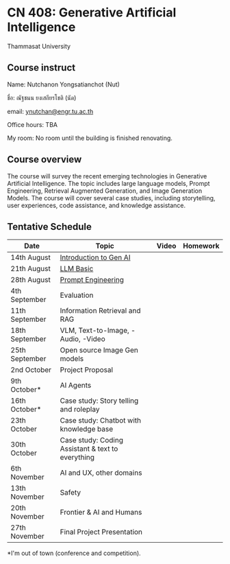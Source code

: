 # CN 408: Generative Artificial Intelligence
Thammasat University 

## Course instruct

Name: Nutchanon Yongsatianchot (Nut)

ชื่อ: ณัฐชนน ยงเสถียรโชติ (นัด)

email: ynutchan@engr.tu.ac.th

Office hours: TBA

My room: No room until the building is finished renovating.

## Course overview 
The course will survey the recent emerging technologies in Generative Artificial Intelligence. The topic includes large language models, Prompt Engineering, Retrieval Augmented Generation, and Image Generation Models. The course will cover several case studies, including storytelling, user experiences, code assistance, and knowledge assistance.

## Tentative Schedule

| Date  |   Topic   |  Video   | Homework |
| ----- | --------- | -------- | -------- |
| 14th August | [Introduction to Gen AI](https://docs.google.com/presentation/d/1Z5KCaE9EFxz3z5V7hcRNhpuQKBZ_GxgtkqnnsXoQudo/edit?usp=sharing)  |          |          |
| 21th August | [LLM Basic](https://docs.google.com/presentation/d/1EcUcSMWopO-XwPPQJIRH6oU6MD436eLWue_1aSUlOVM/edit?usp=sharing)               |          |          |
| 28th August | [Prompt Engineering](https://docs.google.com/presentation/d/1TixS_ousH9ejIaoelYdhNqo9igtw4hr_ThHQySVBVFQ/edit?usp=sharing)      |          |          |
| 4th September  | Evaluation        |          |          |
| 11th September | Information Retrieval and RAG |        |        |
| 18th September | VLM, Text-to-Image, -Audio, -Video |          |          |
| 25th September | Open source Image Gen models |        |        |
| 2nd October  | Project Proposal       |           |          |
| 9th October* | AI Agents  |        |        |
| 16th October* | Case study: Story telling and roleplay  |      |        |
| 23th October | Case study: Chatbot with knowledge base |          |         |
| 30th October | Case study: Coding Assistant & text to everything  |        |         |
| 6th November | AI and UX, other domains |        |         | 
| 13th November | Safety                 |         |           |
| 20th November | Frontier & AI and Humans          |         |           |
| 27th November | Final Project Presentation |          |         |

*I'm out of town (conference and competition).
